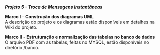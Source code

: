 ***Projeto 5 - Troca de Mensagens Instantâneas***

**Marco I** - **Construção dos diagramas UML**
</br>A descrição do projeto e os diagramas estão disponíveis em
detalhes na Wiki do projeto.

**Marco II** - **Estruturação e normalização das tabelas no banco de dados**
</br>O arquivo PDF com as tabelas, feitas no MYSQL, estão disponíveis no diretório /banco.

